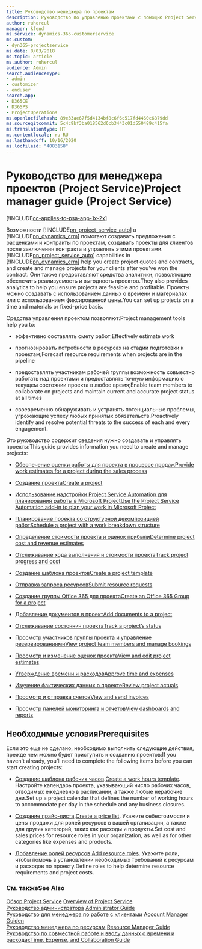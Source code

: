 ```yaml
---
title: Руководство менеджера по проектам
description: Руководство по управлению проектами с помощью Project Service
author: ruhercul
manager: kfend
ms.service: dynamics-365-customerservice
ms.custom:
- dyn365-projectservice
ms.date: 8/03/2018
ms.topic: article
ms.author: ruhercul
audience: Admin
search.audienceType:
- admin
- customizer
- enduser
search.app:
- D365CE
- D365PS
- ProjectOperations
ms.openlocfilehash: 89e33ae67f5d4134bf8c6f6c517fd4460c6879dd
ms.sourcegitcommit: 5c4c9bf3ba018562d6cb3443c01d550489c415fa
ms.translationtype: HT
ms.contentlocale: ru-RU
ms.lasthandoff: 10/16/2020
ms.locfileid: "4083158"
---
```

# <a name="project-manager-guide-project-service"></a><span data-ttu-id="124bf-103">Руководство для менеджера проектов (Project Service)</span><span class="sxs-lookup"><span data-stu-id="124bf-103">Project manager guide (Project Service)</span></span>

[!INCLUDE[cc-applies-to-psa-app-1x-2x](../includes/cc-applies-to-psa-app-1x-2x.md)]

<span data-ttu-id="124bf-104">Возможности [!INCLUDE[pn_project_service_auto](../includes/pn-project-service-auto.md)] в [!INCLUDE[pn_dynamics_crm](../includes/pn-dynamics-crm.md)] помогают создавать предложения с расценками и контракты по проектам, создавать проекты для клиентов после заключения контракта и управлять этими проектами.</span><span class="sxs-lookup"><span data-stu-id="124bf-104">[!INCLUDE[pn_project_service_auto](../includes/pn-project-service-auto.md)] capabilities in [!INCLUDE[pn_dynamics_crm](../includes/pn-dynamics-crm.md)] help you create project quotes and contracts, and create and manage projects for your clients after you’ve won the contract.</span></span> <span data-ttu-id="124bf-105">Они также предоставляют средства аналитики, позволяющие обеспечить реализуемость и выгодность проектов.</span><span class="sxs-lookup"><span data-stu-id="124bf-105">They also provides analytics to help you ensure projects are feasible and profitable.</span></span> <span data-ttu-id="124bf-106">Проекты можно создавать с использованием данных о времени и материалах или с использованием фиксированной цены.</span><span class="sxs-lookup"><span data-stu-id="124bf-106">You can set up projects on a time and materials or fixed-price basis.</span></span>  
  
 <span data-ttu-id="124bf-107">Средства управления проектом позволяют:</span><span class="sxs-lookup"><span data-stu-id="124bf-107">Project management tools help you to:</span></span>  
  
-   <span data-ttu-id="124bf-108">эффективно составлять смету работ;</span><span class="sxs-lookup"><span data-stu-id="124bf-108">Effectively estimate work</span></span>  
  
-   <span data-ttu-id="124bf-109">прогнозировать потребности в ресурсах на стадии подготовки к проектам;</span><span class="sxs-lookup"><span data-stu-id="124bf-109">Forecast resource requirements when projects are in the pipeline</span></span>  
  
-   <span data-ttu-id="124bf-110">предоставлять участникам рабочей группы возможность совместно работать над проектами и предоставлять точную информацию о текущем состоянии проекта в любое время;</span><span class="sxs-lookup"><span data-stu-id="124bf-110">Enable team members to collaborate on projects and maintain current and accurate project status at all times</span></span>  
  
-   <span data-ttu-id="124bf-111">своевременно обнаруживать и устранять потенциальные проблемы, угрожающие успеху любых принятых обязательств.</span><span class="sxs-lookup"><span data-stu-id="124bf-111">Proactively identify and resolve potential threats to the success of each and every engagement.</span></span>  
  
<span data-ttu-id="124bf-112">Это руководство содержит сведения нужно создавать и управлять проекты:</span><span class="sxs-lookup"><span data-stu-id="124bf-112">This guide provides information you need to create and manage projects:</span></span>  
  
-   [<span data-ttu-id="124bf-113">Обеспечение оценки работы для проекта в процессе продаж</span><span class="sxs-lookup"><span data-stu-id="124bf-113">Provide work estimates for a project during the sales process</span></span>](../psa/provide-estimates-project-during-sales-process.md)  
  
-   [<span data-ttu-id="124bf-114">Создание проекта</span><span class="sxs-lookup"><span data-stu-id="124bf-114">Create a project</span></span>](../psa/create-project.md)  
  
-   [<span data-ttu-id="124bf-115">Использование надстройки Project Service Automation для планирования работы в Microsoft Project</span><span class="sxs-lookup"><span data-stu-id="124bf-115">Use the Project Service Automation add-in to plan your work in Microsoft Project</span></span>](../psa/add-plan-work-microsoft-project.md)  
  
-   [<span data-ttu-id="124bf-116">Планирование проекта со структурной декомпозицией работ</span><span class="sxs-lookup"><span data-stu-id="124bf-116">Schedule a project with a work breakdown structure</span></span>](../psa/schedule-project-work-breakdown-structure.md)  
  
-   [<span data-ttu-id="124bf-117">Определение стоимости проекта и оценок прибыли</span><span class="sxs-lookup"><span data-stu-id="124bf-117">Determine project cost and revenue estimates</span></span>](../psa/determine-project-cost-revenue-estimates.md)  
  
-   [<span data-ttu-id="124bf-118">Отслеживание хода выполнения и стоимости проекта</span><span class="sxs-lookup"><span data-stu-id="124bf-118">Track project progress and cost</span></span>](../psa/track-project-progress-cost.md)  
  
-   [<span data-ttu-id="124bf-119">Создание шаблона проектов</span><span class="sxs-lookup"><span data-stu-id="124bf-119">Create a project template</span></span>](../psa/create-project-template.md)  
  
-   [<span data-ttu-id="124bf-120">Отправка запроса ресурсов</span><span class="sxs-lookup"><span data-stu-id="124bf-120">Submit resource requests</span></span>](../psa/submit-resource-requests.md)  
  
-   [<span data-ttu-id="124bf-121">Создание группы Office 365 для проекта</span><span class="sxs-lookup"><span data-stu-id="124bf-121">Create an Office 365 Group for a project</span></span>](../psa/create-office-365-group-project.md)  
  
-   [<span data-ttu-id="124bf-122">Добавление документов в проект</span><span class="sxs-lookup"><span data-stu-id="124bf-122">Add documents to a project</span></span>](../psa/add-documents-project.md)  
  
-   [<span data-ttu-id="124bf-123">Отслеживание состояния проекта</span><span class="sxs-lookup"><span data-stu-id="124bf-123">Track a project’s status</span></span>](../psa/track-project-status.md)  
  
-   [<span data-ttu-id="124bf-124">Просмотр участников группы проекта и управление резервированиями</span><span class="sxs-lookup"><span data-stu-id="124bf-124">View project team members and manage bookings</span></span>](../psa/view-project-team-members-manage-bookings.md)  
  
-   [<span data-ttu-id="124bf-125">Просмотр и изменение оценок проекта</span><span class="sxs-lookup"><span data-stu-id="124bf-125">View and edit project estimates</span></span>](../psa/view-edit-project-estimates.md)  
  
-   [<span data-ttu-id="124bf-126">Утверждение времени и расходов</span><span class="sxs-lookup"><span data-stu-id="124bf-126">Approve time and expenses</span></span>](../psa/approve-time-expenses.md)  
  
-   [<span data-ttu-id="124bf-127">Изучение фактических данных о проекте</span><span class="sxs-lookup"><span data-stu-id="124bf-127">Review project actuals</span></span>](../psa/review-project-actuals.md)  
  
-   [<span data-ttu-id="124bf-128">Просмотр и отправка счетов</span><span class="sxs-lookup"><span data-stu-id="124bf-128">View and send invoices</span></span>](../psa/view-send-invoices.md)  
  
-   [<span data-ttu-id="124bf-129">Просмотр панелей мониторинга и отчетов</span><span class="sxs-lookup"><span data-stu-id="124bf-129">View dashboards and reports</span></span>](../psa/view-dashboards-reports.md)  
  
## <a name="prerequisites"></a><span data-ttu-id="124bf-130">Необходимые условия</span><span class="sxs-lookup"><span data-stu-id="124bf-130">Prerequisites</span></span>  
 <span data-ttu-id="124bf-131">Если это еще не сделано, необходимо выполнить следующие действия, прежде чем можно будет приступить к созданию проектов:</span><span class="sxs-lookup"><span data-stu-id="124bf-131">If you haven't already, you’ll need to complete the following items before you can start creating projects:</span></span>  
  
-   <span data-ttu-id="124bf-132">[Создание шаблона рабочих часов](../psa/create-work-hours-template.md).</span><span class="sxs-lookup"><span data-stu-id="124bf-132">[Create a work hours template](../psa/create-work-hours-template.md).</span></span> <span data-ttu-id="124bf-133">Настройте календарь проекта, указывающий число рабочих часов, отводимых ежедневно в расписании, а также любые нерабочие дни.</span><span class="sxs-lookup"><span data-stu-id="124bf-133">Set up a project calendar that defines the number of working hours to accommodate per day in the schedule and any business closures.</span></span>  
  
-   <span data-ttu-id="124bf-134">[Создание прайс-листа](../psa/create-price-list.md).</span><span class="sxs-lookup"><span data-stu-id="124bf-134">[Create a price list](../psa/create-price-list.md).</span></span> <span data-ttu-id="124bf-135">Укажите себестоимости и цены продажи для ролей ресурсов в вашей организации, а также для других категорий, таких как расходы и продукты.</span><span class="sxs-lookup"><span data-stu-id="124bf-135">Set cost and sales prices for resource roles in your organization, as well as for other categories like expenses and products.</span></span>  
  
-   <span data-ttu-id="124bf-136">[Добавление ролей ресурсов](../psa/add-resource-roles.md).</span><span class="sxs-lookup"><span data-stu-id="124bf-136">[Add resource roles](../psa/add-resource-roles.md).</span></span> <span data-ttu-id="124bf-137">Укажите роли, чтобы помочь в установлении необходимых требований к ресурсам и расходов по проекту.</span><span class="sxs-lookup"><span data-stu-id="124bf-137">Define roles to help determine resource requirements and project costs.</span></span>  
  
### <a name="see-also"></a><span data-ttu-id="124bf-138">См. также</span><span class="sxs-lookup"><span data-stu-id="124bf-138">See Also</span></span>  
 <span data-ttu-id="124bf-139">[Обзор Project Service](../psa/overview.md) </span><span class="sxs-lookup"><span data-stu-id="124bf-139">[Overview of Project Service](../psa/overview.md) </span></span>  
 <span data-ttu-id="124bf-140">[Руководство администратора](../psa/admin-guide.md) </span><span class="sxs-lookup"><span data-stu-id="124bf-140">[Administrator Guide](../psa/admin-guide.md) </span></span>  
 <span data-ttu-id="124bf-141">[Руководство для менеджера по работе с клиентами](../psa/account-manager-guide.md) </span><span class="sxs-lookup"><span data-stu-id="124bf-141">[Account Manager Guiden](../psa/account-manager-guide.md) </span></span>  
 <span data-ttu-id="124bf-142">[Руководство менеджера по ресурсам](../psa/resource-manager-guide.md) </span><span class="sxs-lookup"><span data-stu-id="124bf-142">[Resource Manager Guide](../psa/resource-manager-guide.md) </span></span>  
 [<span data-ttu-id="124bf-143">Руководство по совместной работе и вводу данных о времени и расходах</span><span class="sxs-lookup"><span data-stu-id="124bf-143">Time, Expense, and Collaboration Guide</span></span>](../psa/time-expense-collaboration-guide.md)


